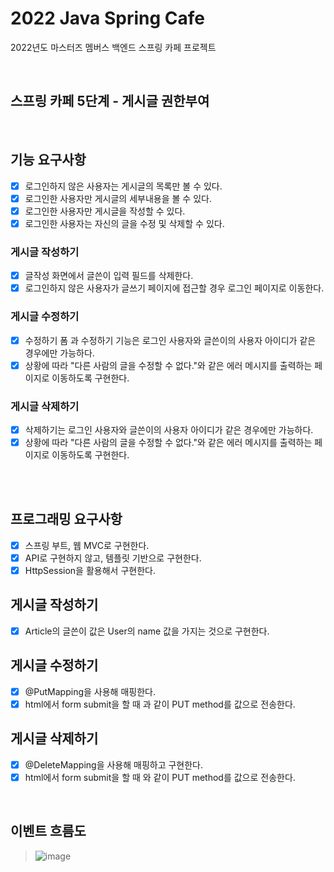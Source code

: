 # 2022 Java Spring Cafe

2022년도 마스터즈 멤버스 백엔드 스프링 카페 프로젝트

<br/>

## 스프링 카페 5단계 - 게시글 권한부여

<br/>

## 기능 요구사항
- [X] 로그인하지 않은 사용자는 게시글의 목록만 볼 수 있다.
- [X] 로그인한 사용자만 게시글의 세부내용을 볼 수 있다.
- [X] 로그인한 사용자만 게시글을 작성할 수 있다.
- [X] 로그인한 사용자는 자신의 글을 수정 및 삭제할 수 있다.

### 게시글 작성하기
- [X] 글작성 화면에서 글쓴이 입력 필드를 삭제한다.
- [X] 로그인하지 않은 사용자가 글쓰기 페이지에 접근할 경우 로그인 페이지로 이동한다.

### 게시글 수정하기
- [X] 수정하기 폼 과 수정하기 기능은 로그인 사용자와 글쓴이의 사용자 아이디가 같은 경우에만 가능하다.
- [X] 상황에 따라 "다른 사람의 글을 수정할 수 없다."와 같은 에러 메시지를 출력하는 페이지로 이동하도록 구현한다.

### 게시글 삭제하기
- [X] 삭제하기는 로그인 사용자와 글쓴이의 사용자 아이디가 같은 경우에만 가능하다.
- [X] 상황에 따라 "다른 사람의 글을 수정할 수 없다."와 같은 에러 메시지를 출력하는 페이지로 이동하도록 구현한다.

<br/>

<br/>

## 프로그래밍 요구사항
- [X] 스프링 부트, 웹 MVC로 구현한다.
- [X] API로 구현하지 않고, 템플릿 기반으로 구현한다.
- [X] HttpSession을 활용해서 구현한다.

## 게시글 작성하기
- [X] Article의 글쓴이 값은 User의 name 값을 가지는 것으로 구현한다.

## 게시글 수정하기
- [X] @PutMapping을 사용해 매핑한다.
- [X] html에서 form submit을 할 때 <input type="hidden" name="_method" value="PUT" />과 같이 PUT method를 값으로 전송한다.

## 게시글 삭제하기
- [X] @DeleteMapping을 사용해 매핑하고 구현한다.
- [X] html에서 form submit을 할 때 <input type="hidden" name="_method" value="DELETE" />와 같이 PUT method를 값으로 전송한다.

<br/>

## 이벤트 흐름도
> ![image](https://user-images.githubusercontent.com/82401504/158037575-7b20e55f-adb7-4b23-b8e0-fdcb53bb0fdf.png)
